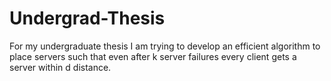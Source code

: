 # Undergrad-Thesis
For my undergraduate thesis I am trying to develop an efficient algorithm to place servers such that even after k server failures every client gets a server within d distance.
